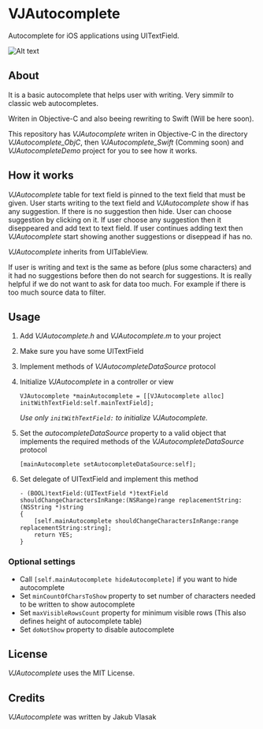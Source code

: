 VJAutocomplete
===================
Autocomplete for iOS applications using UITextField. 

![Alt text](/autocompleteDemo.png "Demo")

About
--------
It is a basic autocomplete that helps user with writing. Very simmilr to classic web autocompletes.

Writen in Objective-C and also beeing rewriting to Swift (Will be here soon).

This repository has _VJAutocomplete_ writen in Objective-C in the directory _VJAutocomplete_ObjC_, then _VJAutocomplete_Swift_ (Comming soon) and _VJAutocompleteDemo_ project for you to see how it works. 

How it works
--------
_VJAutocomplete_ table for text field is pinned to the text field that must be given. User starts writing to the text field and _VJAutocomplete_ show if has any suggestion. If there is no suggestion then hide. User can choose suggestion by clicking on it. If user choose any suggestion then it diseppeared and add text to text field. If user continues adding text then _VJAutocomplete_ start showing another suggestions or diseppead if has no.

_VJAutocomplete_ inherits from UITableView.

If user is writing and text is the same as before (plus some characters) and it had no suggestions before then do not search for suggestions. It is really helpful if we do not want to ask for data too much. For example if there is too much source data to filter.

Usage
--------
1. Add _VJAutocomplete.h_ and _VJAutocomplete.m_ to your project
2. Make sure you have some UITextField 
3. Implement methods of _VJAutocompleteDataSource_ protocol
4. Initialize _VJAutocomplete_ in a controller or view

    ```VJAutocomplete *mainAutocomplete = [[VJAutocomplete alloc] initWithTextField:self.mainTextField];```

    *Use only `initWithTextField:` to initialize _VJAutocomplete_.*

5. Set the _autocompleteDataSource_ property to a valid object that implements the required methods of the _VJAutocompleteDataSource_ protocol

    ```[mainAutocomplete setAutocompleteDataSource:self];```

6. Set delegate of UITextField and implement this method

    ```
    - (BOOL)textField:(UITextField *)textField shouldChangeCharactersInRange:(NSRange)range replacementString:(NSString *)string
    {
        [self.mainAutocomplete shouldChangeCharactersInRange:range replacementString:string];
        return YES;
    }
    ```

### Optional settings ######

- Call `[self.mainAutocomplete hideAutocomplete]` if you want to hide autocomplete
- Set `minCountOfCharsToShow` property to set number of characters needed to be written to show autocomplete
- Set `maxVisibleRowsCount` property for minimum visible rows (This also defines height of autocomplete table)
- Set `doNotShow` property to disable autocomplete

License
--------
_VJAutocomplete_ uses the MIT License.

Credits
--------
_VJAutocomplete_ was written by Jakub Vlasak


